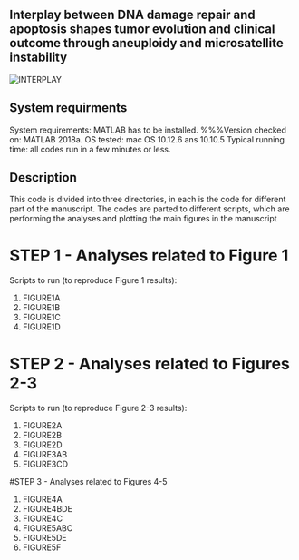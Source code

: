 ## Interplay between DNA damage repair and apoptosis shapes tumor evolution and clinical outcome through aneuploidy and microsatellite instability 

![INTERPLAY](https://user-images.githubusercontent.com/18428559/64537883-a50fcd80-d2e9-11e9-8e8d-89ca9ceb535f.png)


## System requirments
System requirements: MATLAB has to be installed. %%%Version checked on: MATLAB 2018a. 
OS tested: mac OS 10.12.6 ans 10.10.5 
Typical running time: all codes run in a few minutes or less. 


## Description
This code is divided into three directories, in each is the code for different part of the manuscript. The codes are parted to different scripts, which are performing the analyses and plotting the main figures in the manuscript 

# STEP 1 - Analyses related to Figure 1
Scripts to run (to reproduce Figure 1 results):
1. FIGURE1A
2. FIGURE1B
3. FIGURE1C
4. FIGURE1D

# STEP 2 - Analyses related to Figures 2-3
Scripts to run (to reproduce Figure 2-3 results):
1. FIGURE2A
2. FIGURE2B
3. FIGURE2D
4. FIGURE3AB
5. FIGURE3CD

#STEP 3 - Analyses related to Figures 4-5
1. FIGURE4A
2. FIGURE4BDE
3. FIGURE4C
4. FIGURE5ABC
5. FIGURE5DE
6. FIGURE5F


